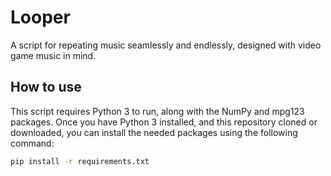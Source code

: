 # Looper
A script for repeating music seamlessly and endlessly, designed with video game music in mind.

## How to use
This script requires Python 3 to run, along with the NumPy and mpg123 packages.
Once you have Python 3 installed, and this repository cloned or downloaded,
you can install the needed packages using the following command:

```sh
pip install -r requirements.txt
```
